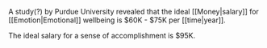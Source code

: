 A study(?) by Purdue University revealed that the ideal [[Money|salary]] for [[Emotion|Emotional]] wellbeing is $60K - $75K per [[time|year]].

The ideal salary for a sense of accomplishment is $95K.